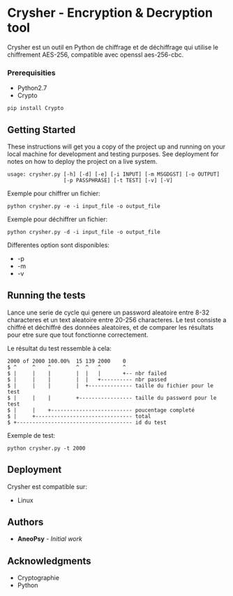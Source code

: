 # Crysher - Encryption & Decryption tool

Crysher est un outil en Python de chiffrage et de déchiffrage qui utilise le chiffrement AES-256, compatible avec openssl aes-256-cbc.

### Prerequisities

* Python2.7
* Crypto

```
pip install Crypto
```

## Getting Started

These instructions will get you a copy of the project up and running on your local machine for development and testing purposes. See deployment for notes on how to deploy the project on a live system.

```
usage: crysher.py [-h] [-d] [-e] [-i INPUT] [-m MSGDGST] [-o OUTPUT]
                  [-p PASSPHRASE] [-t TEST] [-v] [-V]
```

Exemple pour chiffrer un fichier:

```
python crysher.py -e -i input_file -o output_file
```

Exemple pour déchiffrer un fichier:

```
python crysher.py -d -i input_file -o output_file
```

Differentes option sont disponibles:
* -p
* -m
* -v

## Running the tests

Lance une serie de cycle qui genere un password aleatoire entre 8-32 characteres et un text aleatoire entre 20-256 characteres.
Le test consiste a chiffré et déchiffré des données aleatoires, et de comparer les résultats pour etre sure que tout fonctionne correctement.

Le résultat du test ressemble à cela:
```
2000 of 2000 100.00%  15 139 2000    0
$ ^     ^    ^        ^  ^   ^       ^
$ |     |    |        |  |   |       +-- nbr failed
$ |     |    |        |  |   +---------- nbr passed
$ |     |    |        |  +-------------- taille du fichier pour le test
$ |     |    |        +----------------- taille du password pour le test
$ |     |    +-------------------------- poucentage completé
$ |     +------------------------------- total
$ +------------------------------------- id du test

```

Exemple de test:

```
python crysher.py -t 2000
```

## Deployment

Crysher est compatible sur:

- Linux

## Authors

* **AneoPsy** - *Initial work*

## Acknowledgments

* Cryptographie
* Python

